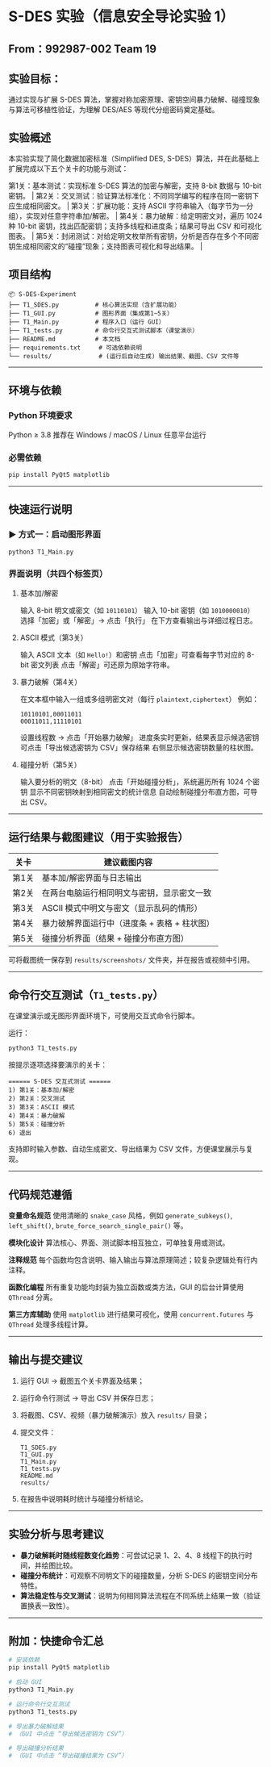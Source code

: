 # S-DES 实验（信息安全导论实验 1）
## From：992987-002 Team 19

##  实验目标：
通过实现与扩展 S-DES 算法，掌握对称加密原理、密钥空间暴力破解、碰撞现象与算法可移植性验证，为理解 DES/AES 等现代分组密码奠定基础。


## 实验概述

本实验实现了简化数据加密标准（Simplified DES, S-DES）算法，并在此基础上扩展完成以下五个关卡的功能与测试：

第1关：基本测试：实现标准 S-DES 算法的加密与解密，支持 8-bit 数据与 10-bit 密钥。                   |
第2关：交叉测试：验证算法标准化：不同同学编写的程序在同一密钥下应生成相同密文。                               |
第3关：扩展功能：支持 ASCII 字符串输入（每字节为一分组），实现对任意字符串加/解密。                         |
第4关：暴力破解：给定明密文对，遍历 1024 种 10-bit 密钥，找出匹配密钥；支持多线程和进度条；结果可导出 CSV 和可视化图表。 |
第5关：封闭测试：对给定明文枚举所有密钥，分析是否存在多个不同密钥生成相同密文的“碰撞”现象；支持图表可视化和导出结果。           |

##  项目结构

```
📦 S-DES-Experiment
├── T1_SDES.py          # 核心算法实现（含扩展功能）
├── T1_GUI.py           # 图形界面（集成第1~5关）
├── T1_Main.py          # 程序入口（运行 GUI）
├── T1_tests.py         # 命令行交互式测试脚本（课堂演示）
├── README.md           # 本文档
├── requirements.txt     # 可选依赖说明
└── results/             # (运行后自动生成) 输出结果、截图、CSV 文件等
```

---

##  环境与依赖

###  Python 环境要求

Python ≥ 3.8
推荐在 Windows / macOS / Linux 任意平台运行

###  必需依赖

```bash
pip install PyQt5 matplotlib
```

---

##  快速运行说明

### ▶️ 方式一：启动图形界面

```bash
python3 T1_Main.py
```

###  界面说明（共四个标签页）

1. 基本加/解密

   输入 8-bit 明文或密文（如 `10110101`）
   输入 10-bit 密钥（如 `1010000010`）
   选择「加密」或「解密」→ 点击「执行」
   在下方查看输出与详细过程日志。

2. ASCII 模式（第3关）

   输入 ASCII 文本（如 `Hello!`）和密钥
   点击「加密」可查看每字节对应的 8-bit 密文列表
   点击「解密」可还原为原始字符串。

3. 暴力破解（第4关）

   在文本框中输入一组或多组明密文对（每行 `plaintext,ciphertext`）
     例如：

     ```
     10110101,00011011
     00011011,11110101
     ```
   设置线程数 → 点击「开始暴力破解」
   进度条实时更新，结果表显示候选密钥
   可点击「导出候选密钥为 CSV」保存结果
   右侧显示候选密钥数量的柱状图。

4. 碰撞分析（第5关）

   输入要分析的明文（8-bit）
   点击「开始碰撞分析」，系统遍历所有 1024 个密钥
   显示不同密钥映射到相同密文的统计信息
   自动绘制碰撞分布直方图，可导出 CSV。

---

##  运行结果与截图建议（用于实验报告）

| 关卡  | 建议截图内容                    |
| --- | ------------------------- |
| 第1关 | 基本加/解密界面与日志输出             |
| 第2关 | 在两台电脑运行相同明文与密钥，显示密文一致     |
| 第3关 | ASCII 模式中明文与密文（显示乱码的情形）   |
| 第4关 | 暴力破解界面运行中（进度条 + 表格 + 柱状图） |
| 第5关 | 碰撞分析界面（结果 + 碰撞分布直方图）      |

可将截图统一保存到 `results/screenshots/` 文件夹，并在报告或视频中引用。

---

##  命令行交互测试（`T1_tests.py`）

在课堂演示或无图形界面环境下，可使用交互式命令行脚本。

运行：

```bash
python3 T1_tests.py
```

按提示逐项选择要演示的关卡：

```
====== S-DES 交互式测试 ======
1) 第1关：基本加/解密
2) 第2关：交叉测试
3) 第3关：ASCII 模式
4) 第4关：暴力破解
5) 第5关：碰撞分析
6) 退出
```

支持即时输入参数、自动生成密文、导出结果为 CSV 文件，方便课堂展示与复现。

---

##  代码规范遵循

 **变量命名规范**
使用清晰的 `snake_case` 风格，例如 `generate_subkeys()`, `left_shift()`, `brute_force_search_single_pair()` 等。

 **模块化设计**
算法核心、界面、测试脚本相互独立，可单独复用或测试。

 **注释规范**
每个函数均包含说明、输入输出与算法原理简述；较复杂逻辑处有行内注释。

 **函数化编程**
所有重复功能均封装为独立函数或类方法，GUI 的后台计算使用 `QThread` 分离。

 **第三方库辅助**
使用 `matplotlib` 进行结果可视化，使用 `concurrent.futures` 与 `QThread` 处理多线程计算。

---

##  输出与提交建议

1. 运行 GUI → 截图五个关卡界面及结果；
2. 运行命令行测试 → 导出 CSV 并保存日志；
3. 将截图、CSV、视频（暴力破解演示）放入 `results/` 目录；
4. 提交文件：

   ```
   T1_SDES.py
   T1_GUI.py
   T1_Main.py
   T1_tests.py
   README.md
   results/
   ```
5. 在报告中说明耗时统计与碰撞分析结论。

---

##  实验分析与思考建议

* **暴力破解耗时随线程数变化趋势**：可尝试记录 1、2、4、8 线程下的执行时间，并绘图比较。
* **碰撞分布统计**：可观察不同明文下的碰撞数量，分析 S-DES 的密钥空间分布特性。
* **算法稳定性与交叉测试**：说明为何相同算法流程在不同系统上结果一致（验证置换表一致性）。


---

##  附加：快捷命令汇总

```bash
# 安装依赖
pip install PyQt5 matplotlib

# 启动 GUI
python3 T1_Main.py

# 运行命令行交互测试
python3 T1_tests.py

# 导出暴力破解结果
# （GUI 中点击 “导出候选密钥为 CSV”）

# 导出碰撞分析结果
# （GUI 中点击 “导出碰撞结果为 CSV”）
```

